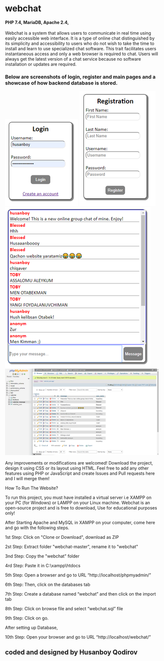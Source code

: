 # webchat

<h4>PHP 7.4, MariaDB, Apache 2.4, </h4>

Webchat is a system that allows users to communicate in real time using easily accessible web interface. It is a type of online chat distinguished by its simplicity and accessibility to users who do not wish to take the time to install and learn to use specialized chat software. This trait facilitates users instantaneous access and only a web browser is required to chat. Users will always get the latest version of a chat service because no software installation or updates are required.

<h3>Below are screenshots of login, register and main pages and a showcase of how backend database is stored.</h3>

<img src="images/login-page.PNG">
<img src="images/register-page.PNG">
<img src="images/main-page.PNG">
<img src="images/database-backend.png">

Any improvements or modifications are welcomed! Download the project, design it using CSS or its layout using HTML. Feel free to add any other features using PHP or JavaScript and create Issues and Pull requests here and I will merge them!

How To Run The Website?

To run this project, you must have installed a virtual server i.e XAMPP on your PC (for Windows) or LAMPP on your Linux machine. Webchat is an open-source project and is free to download, Use for educational purposes only!

After Starting Apache and MySQL in XAMPP on your computer, come here and go with the following steps.

1st Step: Click on "Clone or Download", download as ZIP

2st Step: Extract folder "webchat-master", rename it to "webchat"

3nd Step: Copy the "webchat" folder 

4rd Step: Paste it in C:\xampp\htdocs

5th Step: Open a browser and go to URL “http://localhost/phpmyadmin/”

6th Step: Then, click on the databases tab

7th Step: Create a database named “webchat” and then click on the import tab

8th Step: Click on browse file and select “webchat.sql” file

9th Step: Click on go.

After setting up Database,

10th Step: Open your browser and go to URL “http://localhost/webchat/”

<h2>coded and designed by Husanboy Qodirov</h2>
